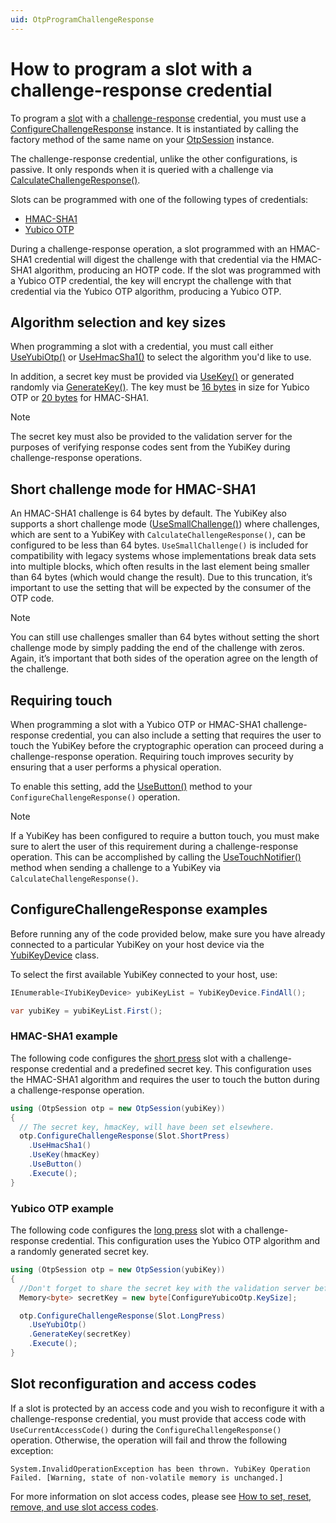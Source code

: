 ```yaml
---
uid: OtpProgramChallengeResponse
---
```


<!-- Copyright 2021 Yubico AB

Licensed under the Apache License, Version 2.0 (the "License");
you may not use this file except in compliance with the License.
You may obtain a copy of the License at

    http://www.apache.org/licenses/LICENSE-2.0

Unless required by applicable law or agreed to in writing, software
distributed under the License is distributed on an "AS IS" BASIS,
WITHOUT WARRANTIES OR CONDITIONS OF ANY KIND, either express or implied.
See the License for the specific language governing permissions and
limitations under the License. -->

# How to program a slot with a challenge-response credential

To program a [slot](xref:OtpSlots) with a [challenge-response](xref:OtpChallengeResponse) credential, you must use a [ConfigureChallengeResponse](xref:Yubico.YubiKey.Otp.Operations.ConfigureChallengeResponse) instance. It is instantiated by calling the factory method of the same name on your [OtpSession](xref:Yubico.YubiKey.Otp.OtpSession) instance.

The challenge-response credential, unlike the other configurations, is passive. It only responds when it is queried with a challenge via [CalculateChallengeResponse()](xref:OtpCalcChallengeResponseCode).

Slots can be programmed with one of the following types of credentials:

- [HMAC-SHA1](https://datatracker.ietf.org/doc/html/rfc2104)
- [Yubico OTP](xref:OtpYubicoOtp)

During a challenge-response operation, a slot programmed with an HMAC-SHA1 credential will digest the challenge with that credential via the HMAC-SHA1 algorithm, producing an HOTP code. If the slot was programmed with a Yubico OTP credential, the key will encrypt the challenge with that credential via the Yubico OTP algorithm, producing a Yubico OTP.

## Algorithm selection and key sizes

When programming a slot with a credential, you must call either [UseYubiOtp()](xref:Yubico.YubiKey.Otp.Operations.ConfigureChallengeResponse.UseYubiOtp) or [UseHmacSha1()](xref:Yubico.YubiKey.Otp.Operations.ConfigureChallengeResponse.UseHmacSha1) to select the algorithm you'd like to use.

In addition, a secret key must be provided via [UseKey()](xref:Yubico.YubiKey.Otp.Operations.ConfigureChallengeResponse.UseKey%28System.ReadOnlyMemory%7BSystem.Byte%7D%29) or generated randomly via [GenerateKey()](xref:Yubico.YubiKey.Otp.Operations.ConfigureChallengeResponse.GenerateKey%28System.Memory%7BSystem.Byte%7D%29). The key must be [16 bytes](xref:Yubico.YubiKey.Otp.Operations.ConfigureChallengeResponse.YubiOtpKeySize) in size for Yubico OTP or [20 bytes](xref:Yubico.YubiKey.Otp.Operations.ConfigureChallengeResponse.HmacSha1KeySize) for HMAC-SHA1. 

> [!NOTE]
> The secret key must also be provided to the validation server for the purposes of verifying response codes sent from the YubiKey during challenge-response operations.

## Short challenge mode for HMAC-SHA1

An HMAC-SHA1 challenge is 64 bytes by default. The YubiKey also supports a short challenge mode ([UseSmallChallenge()](xref:Yubico.YubiKey.Otp.Operations.ConfigureChallengeResponse.UseSmallChallenge%28System.Boolean%29)) where challenges, which are sent to a YubiKey with ``CalculateChallengeResponse()``, can be configured to be less than 64 bytes. ``UseSmallChallenge()`` is included for compatibility with legacy systems whose implementations break data sets into multiple blocks, which often results in the last element being smaller than 64 bytes (which would change the result). Due to this truncation, it’s important to use the setting that will be expected by the consumer of the OTP code.

> [!NOTE]
> You can still use challenges smaller than 64 bytes without setting the short challenge mode by simply padding the end of the challenge with zeros. Again, it’s important that both sides of the operation agree on the length of the challenge.

## Requiring touch

When programming a slot with a Yubico OTP or HMAC-SHA1 challenge-response credential, you can also include a setting that requires the user to touch the YubiKey before the cryptographic operation can proceed during a challenge-response operation. Requiring touch improves security by ensuring that a user performs a physical operation.

To enable this setting, add the [UseButton()](xref:Yubico.YubiKey.Otp.Operations.ConfigureChallengeResponse.UseButton(System.Boolean)) method to your ``ConfigureChallengeResponse()`` operation.

> [!NOTE]
> If a YubiKey has been configured to require a button touch, you must make sure to alert the user of this requirement during a challenge-response operation. This can be accomplished by calling the [UseTouchNotifier()](xref:Yubico.YubiKey.Otp.Operations.CalculateChallengeResponse.UseTouchNotifier(System.Action)) method when sending a challenge to a YubiKey via ``CalculateChallengeResponse()``.

## ConfigureChallengeResponse examples

Before running any of the code provided below, make sure you have already connected to a particular YubiKey on your host device via the [YubiKeyDevice](xref:Yubico.YubiKey.YubiKeyDevice) class. 

To select the first available YubiKey connected to your host, use:

```C#
IEnumerable<IYubiKeyDevice> yubiKeyList = YubiKeyDevice.FindAll();

var yubiKey = yubiKeyList.First();
```

### HMAC-SHA1 example

The following code configures the [short press](xref:Yubico.YubiKey.Otp.Slot.ShortPress) slot with a challenge-response credential and a predefined secret key. This configuration uses the HMAC-SHA1 algorithm and requires the user to touch the button during a challenge-response operation.

```C#
using (OtpSession otp = new OtpSession(yubiKey))
{
  // The secret key, hmacKey, will have been set elsewhere.
  otp.ConfigureChallengeResponse(Slot.ShortPress)
    .UseHmacSha1()
    .UseKey(hmacKey)
    .UseButton()
    .Execute();
}
```

### Yubico OTP example

The following code configures the [long press](xref:Yubico.YubiKey.Otp.Slot.LongPress) slot with a challenge-response credential. This configuration uses the Yubico OTP algorithm and a randomly generated secret key.

```C#
using (OtpSession otp = new OtpSession(yubiKey))
{
  //Don't forget to share the secret key with the validation server before clearing it from memory.
  Memory<byte> secretKey = new byte[ConfigureYubicoOtp.KeySize];

  otp.ConfigureChallengeResponse(Slot.LongPress)
    .UseYubiOtp()
    .GenerateKey(secretKey)
    .Execute();
}
```

## Slot reconfiguration and access codes

If a slot is protected by an access code and you wish to reconfigure it with a challenge-response credential, you must provide that access code with ``UseCurrentAccessCode()`` during the ``ConfigureChallengeResponse()`` operation. Otherwise, the operation will fail and throw the following exception:

```System.InvalidOperationException has been thrown. YubiKey Operation Failed. [Warning, state of non-volatile memory is unchanged.]```

For more information on slot access codes, please see [How to set, reset, remove, and use slot access codes](xref:OtpSlotAccessCodes).

